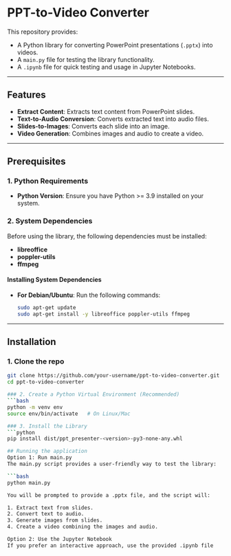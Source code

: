 # PPT-to-Video Converter

This repository provides:
- A Python library for converting PowerPoint presentations (`.pptx`) into videos.
- A `main.py` file for testing the library functionality.
- A `.ipynb` file for quick testing and usage in Jupyter Notebooks.

---

## Features
- **Extract Content**: Extracts text content from PowerPoint slides.
- **Text-to-Audio Conversion**: Converts extracted text into audio files.
- **Slides-to-Images**: Converts each slide into an image.
- **Video Generation**: Combines images and audio to create a video.

---

## Prerequisites

### 1. Python Requirements
- **Python Version**: Ensure you have Python >= 3.9 installed on your system.

### 2. System Dependencies
Before using the library, the following dependencies must be installed:
- **libreoffice**
- **poppler-utils**
- **ffmpeg**

#### Installing System Dependencies
- **For Debian/Ubuntu**:
Run the following commands:
  ```bash
  sudo apt-get update
  sudo apt-get install -y libreoffice poppler-utils ffmpeg
  
---

## Installation

### 1. Clone the repo
```bash
git clone https://github.com/your-username/ppt-to-video-converter.git
cd ppt-to-video-converter

### 2. Create a Python Virtual Environment (Recommended)
```bash
python -m venv env
source env/bin/activate   # On Linux/Mac

### 3. Install the Library
```python
pip install dist/ppt_presenter-<version>-py3-none-any.whl

## Running the application
Option 1: Run main.py
The main.py script provides a user-friendly way to test the library:

```bash
python main.py

You will be prompted to provide a .pptx file, and the script will:

1. Extract text from slides.
2. Convert text to audio.
3. Generate images from slides.
4. Create a video combining the images and audio.

Option 2: Use the Jupyter Notebook
If you prefer an interactive approach, use the provided .ipynb file
